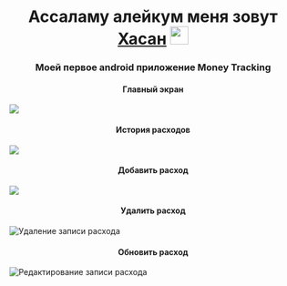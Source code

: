 <h1 align="center">Ассаламу алейкум меня зовут <a href="https://t.me/hasanandroidblog" target="_blank">Хасан</a> 
<img src="https://github.com/blackcater/blackcater/raw/main/images/Hi.gif" height="32"/></h1>
<h3 align="center">Моей первое android приложение Money Tracking</h3>
<h4 align="center">Главный экран</h4>
<img src="https://github.com/HasanDzhabailov/moneyTrackingMyFirstAppAndroid/blob/main/ReadmeResourse/homeScreen.png"/>
<h4 align="center">История расходов</h4>
<img src="https://github.com/HasanDzhabailov/moneyTrackingMyFirstAppAndroid/blob/main/ReadmeResourse/costhistory.png"/>
<h4 align="center">Добавить расход</h4>
<img src="https://github.com/HasanDzhabailov/moneyTrackingMyFirstAppAndroid/blob/main/ReadmeResourse/addExpensive.png"/>
<h4 align="center">Удалить расход</h4>
<img alt="Удаление записи расхода" src="https://github.com/HasanDzhabailov/moneyTrackingMyFirstAppAndroid/blob/main/ReadmeResourse/delete%20element.gif"/>
<h4 align="center">Обновить расход</h4>
<img alt="Редактирование записи расхода" src="https://github.com/HasanDzhabailov/moneyTrackingMyFirstAppAndroid/blob/main/ReadmeResourse/update%20element.gif"/>





